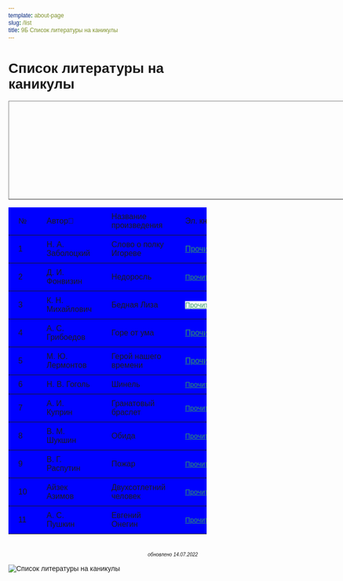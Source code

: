 ```yaml
---
template: about-page
slug: /list
title: 9Б Список литературы на каникулы
---
```

<h1>Список литературы на каникулы</h1>
<a href="https://ilibrary.ru/text/5/p.1/index.html" target="_blank" border="3"></a>
<table style="width: 803px; height: 201px;" border="1" class="delivery">
	<table>
    <thead>
        <tr>
			<td>№</td>
			<td>Автор🙍</td>
			<td colspan="2">Название произведения&nbsp;</td>
			<td>Эл. книга&nbsp;</td>
			<td>Аудиокнига</td>
  </tr>
    </thead>
    <tbody>
		<tr>
			<td>1</td>
			<td>Н. А. Заболоцкий<br />
			</td>
			<td colspan="2">Слово о полку Игореве<br />
			</td>
			<td><a href="https://www.culture.ru/poems/39048/slovo-o-polku-igoreve" target="_blank" style="color: rgb(51, 153, 102);">Прочитать</a><br />
			</td>
			<td><a href="https://knigavuhe.org/book/slovo-o-polku-igoreve-1/" target="_blank" style="color: rgb(51, 153, 102);">Прослушать</a></td>
		</tr>
		<tr>
			<td>2</td>
			<td>Д. И. Фонвизин</td>
			<td colspan="2">Недоросль</td>
			<td><span style="font-size: 14px; color: red;"><a href="https://rvb.ru/18vek/fonvizin/01text/vol1/01theatre/003.htm" target="_blank" style="color: rgb(51, 153, 102);">Прочитать</a></span></td>
			<td><a href="https://knigavuhe.org/book/nedorosl-1/" target="_blank" style="color: rgb(51, 153, 102);">Прослушать</a></td>
		</tr>
		<tr>
			<td>3</td>
			<td>К. Н. Михайлович</td>
			<td colspan="2">Бедная Лиза<br class="Apple-interchange-newline" />
			</td>
			<td><span style="font-size: 14px; color: red; background-color: rgb(255, 255, 255);"><a href="https://ilibrary.ru/text/1087/p.1/index.html" target="_blank" style="color: rgb(51, 153, 102);">Прочитать</a></span></td>
			<td><span style="font-size: 14px; color: red;"><a href="https://knigavuhe.org/book/bednaja-liza/" target="_blank" style="color: rgb(51, 153, 102);">Прослушать</a></span></td>
		</tr>
		<tr>
			<td>4</td>
			<td>А. С. Грибоедов</td>
			<td colspan="2">Горе от ума</td>
			<td><a href="https://ilibrary.ru/text/5/p.1/index.html" target="_blank" style="color: rgb(51, 153, 102);">Прочитать</a></td>
			<td><span style="font-size: 14px; color: red;"><a href="https://knigavuhe.org/book/gore-ot-uma-1/" target="_blank" style="color: rgb(51, 153, 102);">Прослушать</a></span></td>
		</tr>
		<tr>
			<td>5</td>
			<td>М. Ю. Лермонтов</td>
			<td colspan="2">Герой нашего времени</td>
			<td><a href="https://ilibrary.ru/text/12/p.1/index.html" target="_blank" style="color: rgb(51, 153, 102);">Прочитать</a></td>
			<td><span style="font-size: 14px; color: red;"><a href="https://knigavuhe.org/book/gerojj-nashego-vremeni-3/" target="_blank" style="color: rgb(51, 153, 102);">Прослушать</a></span></td>
		</tr>
		<tr>
			<td>6</td>
			<td>Н. В. Гоголь</td>
			<td>Шинель</td>
			<td rowspan="1" colspan="2"><span style="font-size: 14px; color: red;"><a href="https://ilibrary.ru/text/980/p.1/index.html" target="_blank" style="color: rgb(51, 153, 102);">Прочитать</a></span></td>
			<td><span style="font-size: 14px; color: red;"><a href="https://knigavuhe.org/book/shinel/" target="_blank" style="color: rgb(51, 153, 102);">Прослушать</a></span></td>
		</tr>
		<tr>
			<td>7</td>
			<td>А. И. Куприн</td>
			<td colspan="2">Гранатовый браслет</td>
			<td><span style="font-size: 14px; color: red;"><a href="https://ilibrary.ru/text/1022/p.1/index.html" target="_blank" style="color: rgb(51, 153, 102);">Прочитать</a></span></td>
			<td><span style="font-size: 14px; color: red;"><a href="https://knigavuhe.org/book/granatovyjj-braslet-4/" target="_blank" style="color: rgb(51, 153, 102);">Прослушать</a></span></td>
		</tr>
		<tr>
			<td>8</td>
			<td>В. М. Шукшин</td>
			<td colspan="2">Обида</td>
			<td><span style="font-size: 14px; color: red;"><a href="https://www.litmir.me/br/?b=27156&amp;p=1" target="_blank" style="color: rgb(51, 153, 102);">Прочитать</a></span></td>
			<td><span style="font-size: 14px; color: red;"><a href="https://akniga.org/shukshin-vasiliy-obida" target="_blank" style="color: rgb(51, 153, 102);">Прослушать</a></span></td>
		</tr>
		<tr>
			<td>9</td>
			<td>В. Г. Распутин</td>
			<td colspan="2">Пожар</td>
			<td><span style="font-size: 14px; color: red;"><a href="https://www.litmir.me/br/?b=22932&amp;p=1" target="_blank" style="color: rgb(51, 153, 102);">Прочитать</a></span></td>
			<td><span style="font-size: 14px; color: red;"><a href="https://knigorai.com/books/129652" target="_blank" style="color: rgb(51, 153, 102);">Прослушать</a></span></td>
		</tr>
		<tr>
			<td>10</td>
			<td>Айзек Азимов</td>
			<td colspan="2">Двухсотлетний человек</td>
			<td><span style="font-size: 14px;"><span style="font-size: 14px; color: red;"><a href="https://www.litmir.me/br/?b=2187&amp;p=1" target="_blank" style="color: rgb(51, 153, 102);">Прочитать</a></span></span></td>
			<td><span style="font-size: 14px; color: red;"><a href="https://knigavuhe.org/book/dvukhsotletnijj-chelovek-1/" target="_blank" style="color: rgb(51, 153, 102);">Прослушать</a></span></td>
		</tr>
		<tr>
			<td>11</td>
			<td>А. С. Пушкин</td>
			<td colspan="2">Евгений Онегин</td>
			<td><span style="font-size: 14px; color: red;"><a href="https://ilibrary.ru/text/436/p.2/index.html" target="_blank" style="color: rgb(51, 153, 102);">Прочитать</a></span></td>
			<td><span style="font-size: 14px; color: red;"><a href="https://knigavuhe.org/book/evgenijj-onegin-6/" target="_blank" style="color: rgb(51, 153, 102);">Прослушать</a></span></td>
		</tr>
	</tbody>
</table>
<span style="text-align: right;">
<div style="text-align: start;">&nbsp; &nbsp; &nbsp; &nbsp; &nbsp; &nbsp; &nbsp; &nbsp; &nbsp; &nbsp; &nbsp; &nbsp; &nbsp; &nbsp; &nbsp; &nbsp; &nbsp; &nbsp; &nbsp; &nbsp; &nbsp; &nbsp; &nbsp; &nbsp; &nbsp; &nbsp; &nbsp; &nbsp; &nbsp; &nbsp; &nbsp; &nbsp; &nbsp; &nbsp; &nbsp; &nbsp; &nbsp; &nbsp; &nbsp; &nbsp; &nbsp; &nbsp; &nbsp; &nbsp; &nbsp; &nbsp; &nbsp; &nbsp; &nbsp; &nbsp; &nbsp; &nbsp; &nbsp; &nbsp; &nbsp; &nbsp; &nbsp; &nbsp; &nbsp; &nbsp; &nbsp; &nbsp; &nbsp; &nbsp; &nbsp; &nbsp; &nbsp; &nbsp; &nbsp; &nbsp; &nbsp; &nbsp; &nbsp; &nbsp; &nbsp; &nbsp; &nbsp; &nbsp; &nbsp; &nbsp; &nbsp; &nbsp; &nbsp; &nbsp; &nbsp; &nbsp; &nbsp; &nbsp; &nbsp;<span style="font-size: 10px; font-style: italic;">обновлено 14.07.2022</span></div>
</span>
<style>
	* {
    box-sizing: border-box;
    font-family: "Avenir", "Helvetica", sans-serif;
}
table {
    border-collapse: collapse;
    text-align: left;
    width: 100%;
}
table tr {
    background: blue;
    border-bottom: 1px solid
}
table th, table td {
    padding: 10px 20px;
}
@media(max-width: 800px) {
    table thead {
        left: -9999px;
        position: absolute;
        visibility: hidden;
    }
    table tr {
        border-bottom: 0;
        display: flex;
        flex-direction: row;
        flex-wrap: wrap;
        margin-bottom: 40px;
    }
    table td {
        border: 1px solid;
        margin: 0 -1px -1px 0;
        width: 50%;
    }
}
	</style>

![Список литературы на каникулы](https://podruzke.ru/wp-content/uploads/2021/09/0-36.jpg "Список литературы на каникулы")